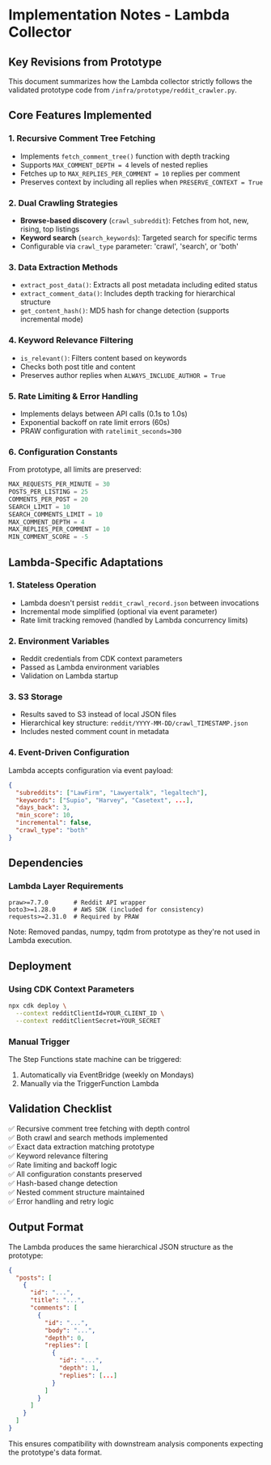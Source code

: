 # Implementation Notes - Lambda Collector

## Key Revisions from Prototype

This document summarizes how the Lambda collector strictly follows the validated prototype code from `/infra/prototype/reddit_crawler.py`.

## Core Features Implemented

### 1. **Recursive Comment Tree Fetching**
- Implements `fetch_comment_tree()` function with depth tracking
- Supports `MAX_COMMENT_DEPTH = 4` levels of nested replies
- Fetches up to `MAX_REPLIES_PER_COMMENT = 10` replies per comment
- Preserves context by including all replies when `PRESERVE_CONTEXT = True`

### 2. **Dual Crawling Strategies**
- **Browse-based discovery** (`crawl_subreddit`): Fetches from hot, new, rising, top listings
- **Keyword search** (`search_keywords`): Targeted search for specific terms
- Configurable via `crawl_type` parameter: 'crawl', 'search', or 'both'

### 3. **Data Extraction Methods**
- `extract_post_data()`: Extracts all post metadata including edited status
- `extract_comment_data()`: Includes depth tracking for hierarchical structure
- `get_content_hash()`: MD5 hash for change detection (supports incremental mode)

### 4. **Keyword Relevance Filtering**
- `is_relevant()`: Filters content based on keywords
- Checks both post title and content
- Preserves author replies when `ALWAYS_INCLUDE_AUTHOR = True`

### 5. **Rate Limiting & Error Handling**
- Implements delays between API calls (0.1s to 1.0s)
- Exponential backoff on rate limit errors (60s)
- PRAW configuration with `ratelimit_seconds=300`

### 6. **Configuration Constants**
From prototype, all limits are preserved:
```python
MAX_REQUESTS_PER_MINUTE = 30
POSTS_PER_LISTING = 25
COMMENTS_PER_POST = 20
SEARCH_LIMIT = 10
SEARCH_COMMENTS_LIMIT = 10
MAX_COMMENT_DEPTH = 4
MAX_REPLIES_PER_COMMENT = 10
MIN_COMMENT_SCORE = -5
```

## Lambda-Specific Adaptations

### 1. **Stateless Operation**
- Lambda doesn't persist `reddit_crawl_record.json` between invocations
- Incremental mode simplified (optional via event parameter)
- Rate limit tracking removed (handled by Lambda concurrency limits)

### 2. **Environment Variables**
- Reddit credentials from CDK context parameters
- Passed as Lambda environment variables
- Validation on Lambda startup

### 3. **S3 Storage**
- Results saved to S3 instead of local JSON files
- Hierarchical key structure: `reddit/YYYY-MM-DD/crawl_TIMESTAMP.json`
- Includes nested comment count in metadata

### 4. **Event-Driven Configuration**
Lambda accepts configuration via event payload:
```json
{
  "subreddits": ["LawFirm", "Lawyertalk", "legaltech"],
  "keywords": ["Supio", "Harvey", "Casetext", ...],
  "days_back": 3,
  "min_score": 10,
  "incremental": false,
  "crawl_type": "both"
}
```

## Dependencies

### Lambda Layer Requirements
```
praw>=7.7.0       # Reddit API wrapper
boto3>=1.28.0     # AWS SDK (included for consistency)
requests>=2.31.0  # Required by PRAW
```

Note: Removed pandas, numpy, tqdm from prototype as they're not used in Lambda execution.

## Deployment

### Using CDK Context Parameters
```bash
npx cdk deploy \
  --context redditClientId=YOUR_CLIENT_ID \
  --context redditClientSecret=YOUR_SECRET
```

### Manual Trigger
The Step Functions state machine can be triggered:
1. Automatically via EventBridge (weekly on Mondays)
2. Manually via the TriggerFunction Lambda

## Validation Checklist

✅ Recursive comment tree fetching with depth control  
✅ Both crawl and search methods implemented  
✅ Exact data extraction matching prototype  
✅ Keyword relevance filtering  
✅ Rate limiting and backoff logic  
✅ All configuration constants preserved  
✅ Hash-based change detection  
✅ Nested comment structure maintained  
✅ Error handling and retry logic  

## Output Format

The Lambda produces the same hierarchical JSON structure as the prototype:
```json
{
  "posts": [
    {
      "id": "...",
      "title": "...",
      "comments": [
        {
          "id": "...",
          "body": "...",
          "depth": 0,
          "replies": [
            {
              "id": "...",
              "depth": 1,
              "replies": [...]
            }
          ]
        }
      ]
    }
  ]
}
```

This ensures compatibility with downstream analysis components expecting the prototype's data format.